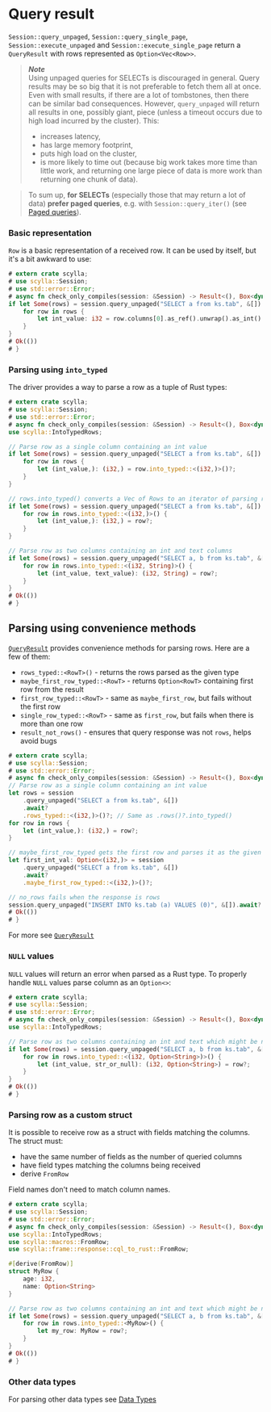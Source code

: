 # Query result

`Session::query_unpaged`, `Session::query_single_page`, `Session::execute_unpaged` and `Session::execute_single_page`
return a `QueryResult` with rows represented as `Option<Vec<Row>>`.

> ***Note***\
> Using unpaged queries for SELECTs is discouraged in general.
> Query results may be so big that it is not preferable to fetch them all at once.
> Even with small results, if there are a lot of tombstones, then there can be similar bad consequences.
> However, `query_unpaged` will return all results in one, possibly giant, piece
> (unless a timeout occurs due to high load incurred by the cluster).
> This:
> - increases latency,
> - has large memory footprint,
> - puts high load on the cluster,
> - is more likely to time out (because big work takes more time than little work,
>   and returning one large piece of data is more work than returning one chunk of data).

> To sum up, **for SELECTs** (especially those that may return a lot of data) **prefer paged queries**,
> e.g. with `Session::query_iter()` (see [Paged queries](paged.md)).

### Basic representation
`Row` is a basic representation of a received row. It can be used by itself, but it's a bit awkward to use:
```rust
# extern crate scylla;
# use scylla::Session;
# use std::error::Error;
# async fn check_only_compiles(session: &Session) -> Result<(), Box<dyn Error>> {
if let Some(rows) = session.query_unpaged("SELECT a from ks.tab", &[]).await?.rows {
    for row in rows {
        let int_value: i32 = row.columns[0].as_ref().unwrap().as_int().unwrap();
    }
}
# Ok(())
# }
```

### Parsing using `into_typed`
The driver provides a way to parse a row as a tuple of Rust types:
```rust
# extern crate scylla;
# use scylla::Session;
# use std::error::Error;
# async fn check_only_compiles(session: &Session) -> Result<(), Box<dyn Error>> {
use scylla::IntoTypedRows;

// Parse row as a single column containing an int value
if let Some(rows) = session.query_unpaged("SELECT a from ks.tab", &[]).await?.rows {
    for row in rows {
        let (int_value,): (i32,) = row.into_typed::<(i32,)>()?;
    }
}

// rows.into_typed() converts a Vec of Rows to an iterator of parsing results
if let Some(rows) = session.query_unpaged("SELECT a from ks.tab", &[]).await?.rows {
    for row in rows.into_typed::<(i32,)>() {
        let (int_value,): (i32,) = row?;
    }
}

// Parse row as two columns containing an int and text columns
if let Some(rows) = session.query_unpaged("SELECT a, b from ks.tab", &[]).await?.rows {
    for row in rows.into_typed::<(i32, String)>() {
        let (int_value, text_value): (i32, String) = row?;
    }
}
# Ok(())
# }
```

## Parsing using convenience methods
[`QueryResult`](https://docs.rs/scylla/latest/scylla/transport/query_result/struct.QueryResult.html) provides convenience methods for parsing rows.
Here are a few of them:
* `rows_typed::<RowT>()` - returns the rows parsed as the given type
* `maybe_first_row_typed::<RowT>` - returns `Option<RowT>` containing first row from the result
* `first_row_typed::<RowT>` - same as `maybe_first_row`, but fails without the first row
* `single_row_typed::<RowT>` - same as `first_row`, but fails when there is more than one row
* `result_not_rows()` - ensures that query response was not `rows`, helps avoid bugs


```rust
# extern crate scylla;
# use scylla::Session;
# use std::error::Error;
# async fn check_only_compiles(session: &Session) -> Result<(), Box<dyn Error>> {
// Parse row as a single column containing an int value
let rows = session
    .query_unpaged("SELECT a from ks.tab", &[])
    .await?
    .rows_typed::<(i32,)>()?; // Same as .rows()?.into_typed()
for row in rows {
    let (int_value,): (i32,) = row?;
}

// maybe_first_row_typed gets the first row and parses it as the given type
let first_int_val: Option<(i32,)> = session
    .query_unpaged("SELECT a from ks.tab", &[])
    .await?
    .maybe_first_row_typed::<(i32,)>()?;

// no_rows fails when the response is rows
session.query_unpaged("INSERT INTO ks.tab (a) VALUES (0)", &[]).await?.result_not_rows()?;
# Ok(())
# }
```
For more see [`QueryResult`](https://docs.rs/scylla/latest/scylla/transport/query_result/struct.QueryResult.html)

### `NULL` values
`NULL` values will return an error when parsed as a Rust type. 
To properly handle `NULL` values parse column as an `Option<>`:
```rust
# extern crate scylla;
# use scylla::Session;
# use std::error::Error;
# async fn check_only_compiles(session: &Session) -> Result<(), Box<dyn Error>> {
use scylla::IntoTypedRows;

// Parse row as two columns containing an int and text which might be null
if let Some(rows) = session.query_unpaged("SELECT a, b from ks.tab", &[]).await?.rows {
    for row in rows.into_typed::<(i32, Option<String>)>() {
        let (int_value, str_or_null): (i32, Option<String>) = row?;
    }
}
# Ok(())
# }
```

### Parsing row as a custom struct
It is possible to receive row as a struct with fields matching the columns.\
The struct must:
* have the same number of fields as the number of queried columns
* have field types matching the columns being received
* derive `FromRow`

Field names don't need to match column names.
```rust
# extern crate scylla;
# use scylla::Session;
# use std::error::Error;
# async fn check_only_compiles(session: &Session) -> Result<(), Box<dyn Error>> {
use scylla::IntoTypedRows;
use scylla::macros::FromRow;
use scylla::frame::response::cql_to_rust::FromRow;

#[derive(FromRow)]
struct MyRow {
    age: i32,
    name: Option<String>
}

// Parse row as two columns containing an int and text which might be null
if let Some(rows) = session.query_unpaged("SELECT a, b from ks.tab", &[]).await?.rows {
    for row in rows.into_typed::<MyRow>() {
        let my_row: MyRow = row?;
    }
}
# Ok(())
# }
```

### Other data types
For parsing other data types see [Data Types](../data-types/data-types.md)